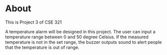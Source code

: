 # About

This is Project 3 of CSE 321

A temperature alarm will be designed in this project. The user can input a temperature range between 0 and 50 degree Celsius. If the measured temperature is not in the set range, the buzzer outputs sound to alert people that the temperature is out of range.


